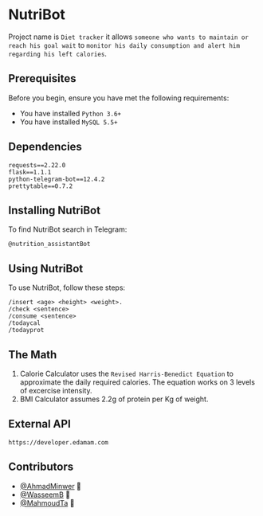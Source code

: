 # NutriBot

Project name is `Diet tracker` it allows `someone who wants to maintain or reach his goal wait` to `monitor his daily consumption and alert him regarding his left calories`.

<!-- Additional line of information text about what the project does. Your introduction should be around 2 or 3 sentences. Don't go overboard, people won't read it. -->

## Prerequisites

Before you begin, ensure you have met the following requirements:
<!--- These are just example requirements. Add, duplicate or remove as required --->
* You have installed `Python 3.6+`
* You have installed `MySQL 5.5+`

## Dependencies
```
requests==2.22.0
flask==1.1.1
python-telegram-bot==12.4.2
prettytable==0.7.2
```

## Installing NutriBot

To find NutriBot search in Telegram:
```
@nutrition_assistantBot
```

## Using NutriBot

To use NutriBot, follow these steps:

```
/insert <age> <height> <weight>.
/check <sentence>
/consume <sentence>
/todaycal
/todayprot
```


## The Math
1. Calorie Calculator uses the `Revised Harris-Benedict Equation` to approximate the daily required calories.
The equation works on 3 levels of excercise intensity.
2. BMI Calculator assumes 2.2g of protein per Kg of weight.

## External API
```
https://developer.edamam.com
```



## Contributors

* [@AhmadMinwer](https://github.com/AhmadMinwer) 📖
* [@WasseemB](https://github.com/WasseemB) 🐛
* [@MahmoudTa](https://github.com/MahmoudTa) 🐛